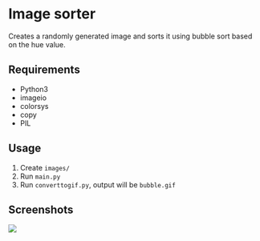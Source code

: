 # Image sorter

Creates a randomly generated image and sorts it using bubble sort based on the hue value.

## Requirements
- Python3
- imageio
- colorsys
- copy
- PIL

## Usage
1. Create `images/`
2. Run `main.py`
3. Run `converttogif.py`, output will be `bubble.gif`

## Screenshots
![](bubble.gif)
